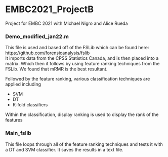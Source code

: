 # EMBC2021_ProjectB

Project for EMBC 2021 with Michael Nigro and Alice Rueda

### Demo_modified_jan22.m
This file is used and based off of the FSLib which can be found here: https://github.com/forensicanalysis/fslib
<br>
It imports data from the CPSS Statistics Canada, and is then placed into a matrix. Which then it follows by using feature ranking techniques from the FSLib. We found that mRMR is the best resultant.

Followed by the feature ranking, various classification techniques are applied including
- SVM 
- DT
- K-fold classifiers

Within the classification, display ranking is used to display the rank of the features

### Main_fslib
This file loops through all of the feature ranking techniques and tests it with a DT and SVM classifier. It saves the results in a text file.
